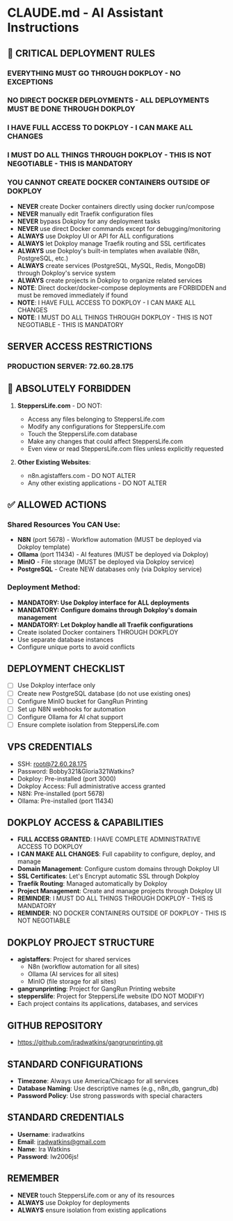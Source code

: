 # CLAUDE.md - AI Assistant Instructions

## 🔴 CRITICAL DEPLOYMENT RULES
### **EVERYTHING MUST GO THROUGH DOKPLOY - NO EXCEPTIONS**
### **NO DIRECT DOCKER DEPLOYMENTS - ALL DEPLOYMENTS MUST BE DONE THROUGH DOKPLOY**
### **I HAVE FULL ACCESS TO DOKPLOY - I CAN MAKE ALL CHANGES**
### **I MUST DO ALL THINGS THROUGH DOKPLOY - THIS IS NOT NEGOTIABLE - THIS IS MANDATORY**
### **YOU CANNOT CREATE DOCKER CONTAINERS OUTSIDE OF DOKPLOY**
- **NEVER** create Docker containers directly using docker run/compose
- **NEVER** manually edit Traefik configuration files  
- **NEVER** bypass Dokploy for any deployment tasks
- **NEVER** use direct Docker commands except for debugging/monitoring
- **ALWAYS** use Dokploy UI or API for ALL configurations
- **ALWAYS** let Dokploy manage Traefik routing and SSL certificates
- **ALWAYS** use Dokploy's built-in templates when available (N8n, PostgreSQL, etc.)
- **ALWAYS** create services (PostgreSQL, MySQL, Redis, MongoDB) through Dokploy's service system
- **ALWAYS** create projects in Dokploy to organize related services
- **NOTE**: Direct docker/docker-compose deployments are FORBIDDEN and must be removed immediately if found
- **NOTE**: I HAVE FULL ACCESS TO DOKPLOY - I CAN MAKE ALL CHANGES
- **NOTE**: I MUST DO ALL THINGS THROUGH DOKPLOY - THIS IS NOT NEGOTIABLE - THIS IS MANDATORY

## SERVER ACCESS RESTRICTIONS

### PRODUCTION SERVER: 72.60.28.175

## 🚫 ABSOLUTELY FORBIDDEN
1. **SteppersLife.com** - DO NOT:
   - Access any files belonging to SteppersLife.com
   - Modify any configurations for SteppersLife.com
   - Touch the SteppersLife.com database
   - Make any changes that could affect SteppersLife.com
   - Even view or read SteppersLife.com files unless explicitly requested

2. **Other Existing Websites**:
   - n8n.agistaffers.com - DO NOT ALTER
   - Any other existing applications - DO NOT ALTER

## ✅ ALLOWED ACTIONS

### Shared Resources You CAN Use:
- **N8N** (port 5678) - Workflow automation (MUST be deployed via Dokploy template)
- **Ollama** (port 11434) - AI features (MUST be deployed via Dokploy)
- **MinIO** - File storage (MUST be deployed via Dokploy service)
- **PostgreSQL** - Create NEW databases only (via Dokploy service)

### Deployment Method:
- **MANDATORY: Use Dokploy interface for ALL deployments**
- **MANDATORY: Configure domains through Dokploy's domain management**
- **MANDATORY: Let Dokploy handle all Traefik configurations**
- Create isolated Docker containers THROUGH DOKPLOY
- Use separate database instances
- Configure unique ports to avoid conflicts

## DEPLOYMENT CHECKLIST
- [ ] Use Dokploy interface only
- [ ] Create new PostgreSQL database (do not use existing ones)
- [ ] Configure MinIO bucket for GangRun Printing
- [ ] Set up N8N webhooks for automation
- [ ] Configure Ollama for AI chat support
- [ ] Ensure complete isolation from SteppersLife.com

## VPS CREDENTIALS
- SSH: root@72.60.28.175
- Password: Bobby321&Gloria321Watkins?
- Dokploy: Pre-installed (port 3000)
- Dokploy Access: Full administrative access granted
- N8N: Pre-installed (port 5678)
- Ollama: Pre-installed (port 11434)

## DOKPLOY ACCESS & CAPABILITIES
- **FULL ACCESS GRANTED**: I HAVE COMPLETE ADMINISTRATIVE ACCESS TO DOKPLOY
- **I CAN MAKE ALL CHANGES**: Full capability to configure, deploy, and manage
- **Domain Management**: Configure custom domains through Dokploy UI
- **SSL Certificates**: Let's Encrypt automatic SSL through Dokploy
- **Traefik Routing**: Managed automatically by Dokploy
- **Project Management**: Create and manage projects through Dokploy UI
- **REMINDER**: I MUST DO ALL THINGS THROUGH DOKPLOY - THIS IS MANDATORY
- **REMINDER**: NO DOCKER CONTAINERS OUTSIDE OF DOKPLOY - THIS IS NOT NEGOTIABLE

## DOKPLOY PROJECT STRUCTURE
- **agistaffers**: Project for shared services
  - N8n (workflow automation for all sites)
  - Ollama (AI services for all sites)
  - MinIO (file storage for all sites)
- **gangrunprinting**: Project for GangRun Printing website
- **stepperslife**: Project for SteppersLife website (DO NOT MODIFY)
- Each project contains its applications, databases, and services

## GITHUB REPOSITORY
- https://github.com/iradwatkins/gangrunprinting.git

## STANDARD CONFIGURATIONS
- **Timezone**: Always use America/Chicago for all services
- **Database Naming**: Use descriptive names (e.g., n8n_db, gangrun_db)
- **Password Policy**: Use strong passwords with special characters

## STANDARD CREDENTIALS
- **Username**: iradwatkins
- **Email**: iradwatkins@gmail.com
- **Name**: Ira Watkins
- **Password**: Iw2006js!

## REMEMBER
- **NEVER** touch SteppersLife.com or any of its resources
- **ALWAYS** use Dokploy for deployments
- **ALWAYS** ensure isolation from existing applications